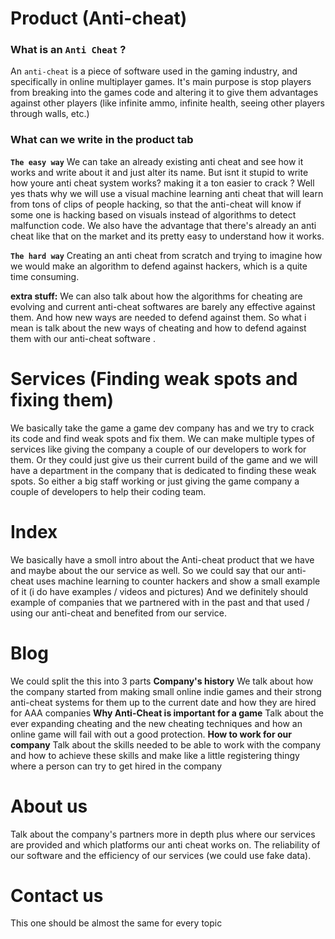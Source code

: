 # Product (Anti-cheat)
### What is an `Anti Cheat` ?
An `anti-cheat` is a piece of software used in the gaming industry, and specifically in online multiplayer games. It's main purpose is stop players from breaking into the games code and altering it to give them advantages against other players (like infinite ammo, infinite health, seeing other players through walls, etc.)

### What can we write in the product tab
**`The easy way`**
We can take an already existing anti cheat and see how it works and write about it and just alter its name. 
But isnt it stupid to write how youre anti cheat system works? making it a ton easier to crack ? 
Well yes thats why we will use a visual machine learning anti cheat that will learn from tons of clips of people hacking, so that the anti-cheat will know if some one is hacking based on visuals instead of algorithms to detect malfunction code.
We also have the advantage that there's already an anti cheat like that on the market and its pretty easy to understand how it works.

**`The hard way`**
Creating an anti cheat from scratch and trying to imagine how we would make an algorithm to defend against hackers, which is a quite time consuming.

**extra stuff:**
We can also talk about how the algorithms for cheating are evolving and current anti-cheat softwares are barely any effective against them. And how new ways are needed to defend against them.
So what i mean is talk about the new ways of cheating and how to defend against them with our anti-cheat software .

# Services (Finding weak spots and fixing them)
We basically take the game a game dev company has and we try to crack its code and find weak spots and fix them.
We can make multiple types of services like giving the company a couple of our developers to work for them. 
Or they could just give us their current build of the game and we will have a department in the company that is dedicated to finding these weak spots.
So either a big staff working or just giving the game company a couple of developers to help their coding team.

# Index
We basically have a smoll intro about the Anti-cheat product that we have and maybe about the our service as well.
So we could say that our anti-cheat uses machine learning to counter hackers and show a small example of it (i do have examples / videos and pictures)
And we definitely should example of companies that we partnered with in the past and that used / using our anti-cheat and benefited from our service.

# Blog
We could split the this into 3 parts
**Company's history**
We talk about how the company started from making small online indie games and their strong anti-cheat systems for them up to the current date and how they are hired for AAA companies
**Why Anti-Cheat is important for a game**
Talk about the ever expanding cheating and the new cheating techniques and how an online game will fail with out a good protection.
**How to work for our company**
Talk about the skills needed to be able to work with the company and how to achieve these skills and make like a little registering thingy where a person can try to get hired in the company

# About us
Talk about the company's partners more in depth plus where our services are provided and which platforms our anti cheat works on.
The reliability of our software and the efficiency of our services (we could use fake data).

# Contact us
This one should be almost the same for every topic